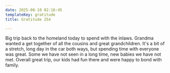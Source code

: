 ```yaml
---
date: 2025-08-10 02:16:45
templateKey: gratitude
title: Gratitude 254

---
```


Big trip back to the homeland today to spend with the inlaws.  Grandma wanted a
get together of all the cousins and great grandchildren.  It's a bit of a
stretch, long day in the car both ways, but spending time with everyone was
great.  Some we have not seen in a long time, new babies we have not met.
Overall great trip, our kids had fun there and were happy to bond with family.
